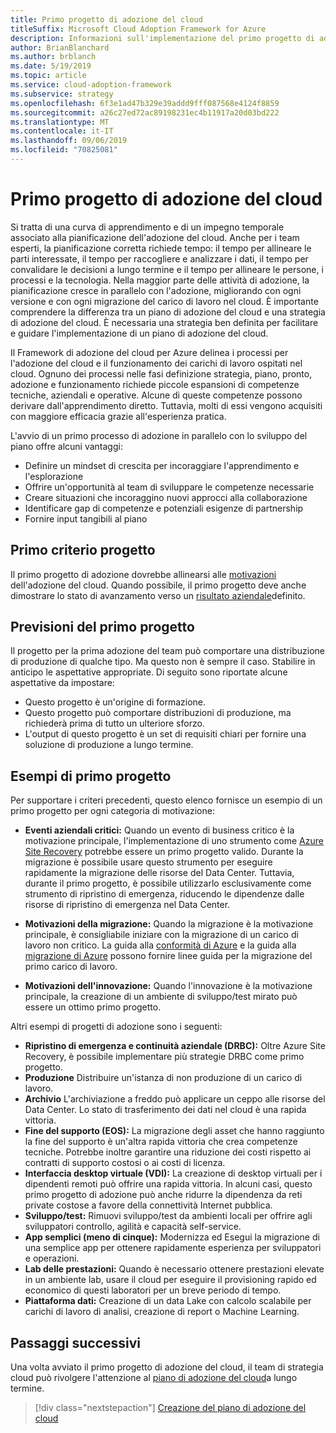 ```yaml
---
title: Primo progetto di adozione del cloud
titleSuffix: Microsoft Cloud Adoption Framework for Azure
description: Informazioni sull'implementazione del primo progetto di adozione del cloud.
author: BrianBlanchard
ms.author: brblanch
ms.date: 5/19/2019
ms.topic: article
ms.service: cloud-adoption-framework
ms.subservice: strategy
ms.openlocfilehash: 6f3e1ad47b329e39addd9fff087568e4124f8859
ms.sourcegitcommit: a26c27ed72ac89198231ec4b11917a20d03bd222
ms.translationtype: MT
ms.contentlocale: it-IT
ms.lasthandoff: 09/06/2019
ms.locfileid: "70825081"
---
```

<!-- markdownlint-disable MD026 -->

# <a name="first-cloud-adoption-project"></a>Primo progetto di adozione del cloud

Si tratta di una curva di apprendimento e di un impegno temporale associato alla pianificazione dell'adozione del cloud. Anche per i team esperti, la pianificazione corretta richiede tempo: il tempo per allineare le parti interessate, il tempo per raccogliere e analizzare i dati, il tempo per convalidare le decisioni a lungo termine e il tempo per allineare le persone, i processi e la tecnologia. Nella maggior parte delle attività di adozione, la pianificazione cresce in parallelo con l'adozione, migliorando con ogni versione e con ogni migrazione del carico di lavoro nel cloud. È importante comprendere la differenza tra un piano di adozione del cloud e una strategia di adozione del cloud. È necessaria una strategia ben definita per facilitare e guidare l'implementazione di un piano di adozione del cloud.

Il Framework di adozione del cloud per Azure delinea i processi per l'adozione del cloud e il funzionamento dei carichi di lavoro ospitati nel cloud. Ognuno dei processi nelle fasi definizione strategia, piano, pronto, adozione e funzionamento richiede piccole espansioni di competenze tecniche, aziendali e operative. Alcune di queste competenze possono derivare dall'apprendimento diretto. Tuttavia, molti di essi vengono acquisiti con maggiore efficacia grazie all'esperienza pratica.

L'avvio di un primo processo di adozione in parallelo con lo sviluppo del piano offre alcuni vantaggi:

- Definire un mindset di crescita per incoraggiare l'apprendimento e l'esplorazione
- Offrire un'opportunità al team di sviluppare le competenze necessarie
- Creare situazioni che incoraggino nuovi approcci alla collaborazione
- Identificare gap di competenze e potenziali esigenze di partnership
- Fornire input tangibili al piano

## <a name="first-project-criteria"></a>Primo criterio progetto

Il primo progetto di adozione dovrebbe allinearsi alle [motivazioni](./motivations-why-are-we-moving-to-the-cloud.md) dell'adozione del cloud. Quando possibile, il primo progetto deve anche dimostrare lo stato di avanzamento verso un [risultato aziendale](./business-outcomes/how-to-use-the-business-outcome-template.md)definito.

## <a name="first-project-expectations"></a>Previsioni del primo progetto

Il progetto per la prima adozione del team può comportare una distribuzione di produzione di qualche tipo. Ma questo non è sempre il caso. Stabilire in anticipo le aspettative appropriate. Di seguito sono riportate alcune aspettative da impostare:

- Questo progetto è un'origine di formazione.
- Questo progetto può comportare distribuzioni di produzione, ma richiederà prima di tutto un ulteriore sforzo.
- L'output di questo progetto è un set di requisiti chiari per fornire una soluzione di produzione a lungo termine.

## <a name="first-project-examples"></a>Esempi di primo progetto

Per supportare i criteri precedenti, questo elenco fornisce un esempio di un primo progetto per ogni categoria di motivazione:

- **Eventi aziendali critici:** Quando un evento di business critico è la motivazione principale, l'implementazione di uno strumento come [Azure Site Recovery](../migrate/azure-migration-guide/migrate.md?tabs=Tools#azure-site-recovery) potrebbe essere un primo progetto valido. Durante la migrazione è possibile usare questo strumento per eseguire rapidamente la migrazione delle risorse del Data Center. Tuttavia, durante il primo progetto, è possibile utilizzarlo esclusivamente come strumento di ripristino di emergenza, riducendo le dipendenze dalle risorse di ripristino di emergenza nel Data Center.

- **Motivazioni della migrazione:** Quando la migrazione è la motivazione principale, è consigliabile iniziare con la migrazione di un carico di lavoro non critico. La guida alla [conformità di Azure](../ready/azure-readiness-guide/index.md) e la guida alla [migrazione di Azure](../migrate/azure-migration-guide/index.md) possono fornire linee guida per la migrazione del primo carico di lavoro.

- **Motivazioni dell'innovazione:** Quando l'innovazione è la motivazione principale, la creazione di un ambiente di sviluppo/test mirato può essere un ottimo primo progetto.

Altri esempi di progetti di adozione sono i seguenti:

- **Ripristino di emergenza e continuità aziendale (DRBC):** Oltre Azure Site Recovery, è possibile implementare più strategie DRBC come primo progetto.
- **Produzione** Distribuire un'istanza di non produzione di un carico di lavoro.
- **Archivio** L'archiviazione a freddo può applicare un ceppo alle risorse del Data Center. Lo stato di trasferimento dei dati nel cloud è una rapida vittoria.
- **Fine del supporto (EOS):** La migrazione degli asset che hanno raggiunto la fine del supporto è un'altra rapida vittoria che crea competenze tecniche. Potrebbe inoltre garantire una riduzione dei costi rispetto ai contratti di supporto costosi o ai costi di licenza.
- **Interfaccia desktop virtuale (VDI):** La creazione di desktop virtuali per i dipendenti remoti può offrire una rapida vittoria. In alcuni casi, questo primo progetto di adozione può anche ridurre la dipendenza da reti private costose a favore della connettività Internet pubblica.
- **Sviluppo/test:** Rimuovi sviluppo/test da ambienti locali per offrire agli sviluppatori controllo, agilità e capacità self-service.
- **App semplici (meno di cinque):** Modernizza ed Esegui la migrazione di una semplice app per ottenere rapidamente esperienza per sviluppatori e operazioni.
- **Lab delle prestazioni:** Quando è necessario ottenere prestazioni elevate in un ambiente lab, usare il cloud per eseguire il provisioning rapido ed economico di questi laboratori per un breve periodo di tempo.
- **Piattaforma dati:** Creazione di un data Lake con calcolo scalabile per carichi di lavoro di analisi, creazione di report o Machine Learning.

## <a name="next-steps"></a>Passaggi successivi

Una volta avviato il primo progetto di adozione del cloud, il team di strategia cloud può rivolgere l'attenzione al [piano di adozione del cloud](../plan/index.md)a lungo termine.

> [!div class="nextstepaction"]
> [Creazione del piano di adozione del cloud](../plan/index.md)
